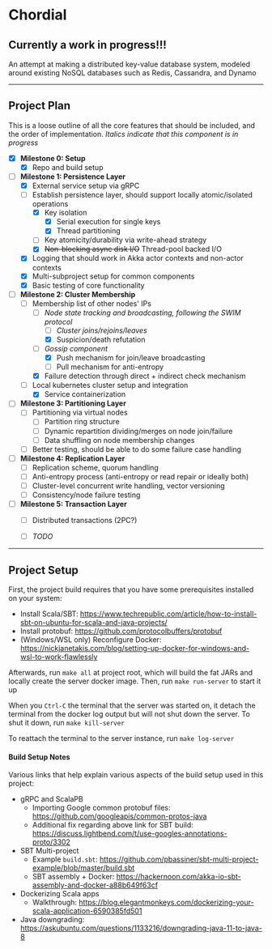 
# Chordial

## **Currently a work in progress!!!**

An attempt at making a distributed key-value database system, modeled around existing NoSQL
databases such as Redis, Cassandra, and Dynamo


---
## Project Plan

This is a loose outline of all the core features that should be included, and the order
of implementation. _Italics indicate that this component is in progress_

- [x] **Milestone 0: Setup**
  - [x] Repo and build setup
- [ ] **Milestone 1: Persistence Layer**
  - [x] External service setup via gRPC
  - [ ] Establish persistence layer, should support locally atomic/isolated operations
    - [x] Key isolation
      - [x] Serial execution for single keys 
      - [x] Thread partitioning
    - [ ] Key atomicity/durability via write-ahead strategy
    - [x] ~~Non-blocking async disk I/O~~ Thread-pool backed I/O
  - [x] Logging that should work in Akka actor contexts and non-actor contexts
  - [x] Multi-subproject setup for common components
  - [x] Basic testing of core functionality
- [ ] **Milestone 2: Cluster Membership**
  - [ ] Membership list of other nodes' IPs
    - [ ] _Node state tracking and broadcasting, following the SWIM protocol_
      - [ ] _Cluster joins/rejoins/leaves_
      - [x] Suspicion/death refutation
    - [ ] _Gossip component_
      - [x] Push mechanism for join/leave broadcasting
      - [ ] Pull mechanism for anti-entropy
    - [x] Failure detection through direct + indirect check mechanism
  - [ ] Local kubernetes cluster setup and integration
    - [x] Service containerization
- [ ] **Milestone 3: Partitioning Layer**
  - [ ] Partitioning via virtual nodes
    - [ ] Partition ring structure
    - [ ] Dynamic repartition dividing/merges on node join/failure
    - [ ] Data shuffling on node membership changes
  - [ ] Better testing, should be able to do some failure case handling
- [ ] **Milestone 4: Replication Layer**
  - [ ] Replication scheme, quorum handling
  - [ ] Anti-entropy process (anti-entropy or read repair or ideally both)
  - [ ] Cluster-level concurrent write handling, vector versioning
  - [ ] Consistency/node failure testing
- [ ] **Milestone 5: Transaction Layer**
  - [ ] Distributed transactions (2PC?)
  - [ ] _TODO_


---
## Project Setup

First, the project build requires that you have some prerequisites installed on your system: 
* Install Scala/SBT: <https://www.techrepublic.com/article/how-to-install-sbt-on-ubuntu-for-scala-and-java-projects/>
* Install protobuf: <https://github.com/protocolbuffers/protobuf>
* (Windows/WSL only) Reconfigure Docker: <https://nickjanetakis.com/blog/setting-up-docker-for-windows-and-wsl-to-work-flawlessly>

Afterwards, run `make all` at project root, which will build the fat JARs and locally create the server
docker image. Then, run `make run-server` to start it up

When you `Ctrl-C` the terminal that the server was started on, it detach the terminal from
the docker log output but will not shut down the server. To shut it down, run `make kill-server`

To reattach the terminal to the server instance, run `make log-server`
  

#### Build Setup Notes

Various links that help explain various aspects of the build setup used in this project:

* gRPC and ScalaPB
  * Importing Google common protobuf files: <https://github.com/googleapis/common-protos-java>
  * Additional fix regarding above link for SBT build: <https://discuss.lightbend.com/t/use-googles-annotations-proto/3302>
* SBT Multi-project
  * Example `build.sbt`: <https://github.com/pbassiner/sbt-multi-project-example/blob/master/build.sbt>
  * SBT assembly + Docker: <https://hackernoon.com/akka-io-sbt-assembly-and-docker-a88b649f63cf>
* Dockerizing Scala apps
  * Walkthrough: https://blog.elegantmonkeys.com/dockerizing-your-scala-application-6590385fd501
* Java downgrading: <https://askubuntu.com/questions/1133216/downgrading-java-11-to-java-8>